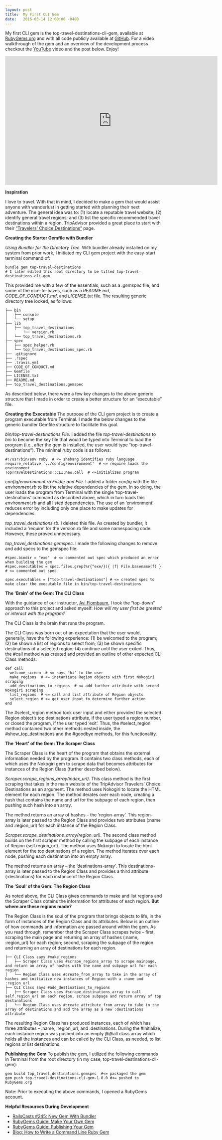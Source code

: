 ```yaml
---
layout: post
title:  My First CLI Gem
date:   2016-03-14 12:00:00 -0400
---
```


My first CLI gem is the top-travel-destinations-cli-gem, available at [RubyGems.org](https://rubygems.org/gems/top-travel-destinations-cli-gem) and with all code publicly available at [GitHub](https://github.com/agdavid/top-travel-destinations-cli-gem).  For a video walkthrough of the gem and an overview of the development process checkout the [YouTube](https://www.youtube.com/watch?v=FS9TE8V_6Gs) video and the post below. Enjoy!

<p>
  <span class="embed-youtube" style="text-align:center; display: block;">
    <iframe class="youtube-player" type="text/html" width="682" height="414" src="https://www.youtube.com/embed/FS9TE8V_6Gs?version=3&amp;rel=1&amp;fs=1&amp;autohide=2&amp;showsearch=0&amp;showinfo=1&amp;iv_load_policy=1&amp;wmode=transparent" allowfullscreen="true" style="border:0;">
    </iframe>
  </span>
</p>


**Inspiration**

I love to travel.  With that in mind, I decided to make a gem that would assist anyone with wanderlust in getting started with planning their next adventure.  The general idea was to: (1) locate a reputable travel website; (2) identify general travel regions; and (3) list the specific recommended travel destinations within a region. TripAdvisor provided a great place to start with their [“Travelers’ Choice Destinations”](https://www.tripadvisor.com/TravelersChoice) page.

**Creating the Starter Gemfile with Bundler**

*Using Bundler for the Directory Tree.* With bundler already installed on my system from prior work, I initiated my CLI gem project with the easy-start terminal command of:

```
bundle gem top-travel-destinations  
# I later edited this root directory to be titled top-travel-destinations-cli-gem 
```

This provided me with a few of the essentials, such as a *.gemspec* file, and some of the nice-to-haves, such as a *README.md*, *CODE_OF_CONDUCT.md*, and *LICENSE.txt* file.  The  resulting generic directory tree looked, as follows:

```
├── bin 
│   ├── console
│   └── setup
├── lib
│   ├── top_travel_destinations
│       └── version.rb
│   └── top_travel_destinations.rb
├── spec
│   ├── spec_helper.rb
│   └── top_travel_destinations_spec.rb
├── .gitignore
├── .rspec
├── .travis.yml
├── CODE_OF_CONDUCT.md
├── Gemfile
├── LICENSE.txt
├── README.md
├── top_travel_destinations.gemspec
```

As described below, there were a few key changes to the above generic structure that I made in order to create a better structure for an “executable” file.

**Creating the Executable**
The purpose of the CLI gem project is to create a program executable from Terminal. I made the below changes to the generic bundler Gemfile structure to facilitate this goal.

*bin/top-travel-destinations File.*  I added the file *top-travel-destinations* to *bin* to become the key file that would be typed into Terminal to load the program (i.e., after the gem is installed, the user would type “top-travel-destinations”). The minimal ruby code is as follows:

```
#!/usr/bin/env ruby  # <= shebang identifies ruby language
require_relative '../config/environment'  # <= require loads the environment
TopTravelDestinations::CLI.new.call  # <=initializes program
```
*config/environment.rb Folder and File.* I added a folder *config* with the file *environment.rb* to list the relative dependencies of the gem. In so doing, the user loads the program from Terminal with the single ‘top-travel-destinations’ command as described above, which in turn loads this *environment.rb* and all listed dependencies. The use of an ‘environment’ reduces error by including only one place to make updates for dependencies.

*top_travel_destinations.rb.*  I deleted this file.  As created by bundler, it included a ‘require’ for the version.rb file and some namespacing code.  However, these proved unnecessary.

*top_travel_destinations.gemspec.* I made the following changes to remove and add specs to the gemspec file:

```
#spec.bindir = "exe"  # <= commented out spec which produced an error when building the gem
#spec.executables = spec.files.grep(%r{^exe/}){ |f| File.basename(f) } # <= commented out spec
```

```
spec.executables = ["top-travel-destinations"] # <= created spec to make clear the executable file in bin/top-travel-destinations
```

**The 'Brain' of the Gem: The CLI Class**

With the guidance of our instructor, [Avi Flombaum](https://twitter.com/aviflombaum), I took the “top-down” approach to this project and asked myself: *How will my user first be greeted or interact with the program?*

The CLI Class is the brain that runs the program.

The CLI Class was born out of an expectation that the user would, generally, have the following experience: (1) be welcomed to the program; (2) be shown a list of regions to select from; (3) be shown specific destinations of a selected region; (4) continue until the user exited. Thus, the #call method was created and provided an outline of other expected CLI Class methods:

```
def call
  welcome_screen  # <= says 'hi' to the user
  make_regions  # <= instantiate Region objects with first Nokogiri scraping
  add_destinations_to_regions  # <= add further attribute with second Nokogiri scraping
  list_regions  # <= call and list attribute of Region objects
  select_region # <= get user input to determine further action 
end
```

The #select_region method took user input and either provided the selected Region object’s top destinations attribute, if the user typed a region number, or closed the program, if the user typed ‘exit’.  Thus, the #select_region method contained two other methods nested inside, the #show_top_destinations and the #goodbye methods, for this functionality.

**The 'Heart' of the Gem: The Scraper Class**

The Scraper Class is the heart of the program that obtains the external information needed by the program.  It contains two class methods, each of which uses the Nokogiri gem to scrape data that becomes attributes for instances of the Region Class (further described below).

*Scraper.scrape_regions_array(index_url).* This class method is the first scraping that takes in the main website of the TripAdvisor Travelers’ Choice Destinations as an argument.  The method uses Nokogiri to locate the HTML element for each region.  The method iterates over each node, creating a hash that contains the name and url for the subpage of each region, then pushing such hash into an array.

The method returns an array of hashes – the ‘region-array’.  This region-array is later passed to the Region Class and provides two attributes (:name and :region_url) for each instance of the Region Class.

*Scraper.scrape_destinations_array(region_url).*  The second class method builds on the first scraper method by calling the subpage of each instance of Region (self.region_url).  The method uses Nokogiri to locate the html element for the top destinations of a region.  The method iterates over each node, pushing each destination into an empty array.

The method returns an array – the ‘destinations-array’. This destinations-array is later passed to the Region Class and provides a third attribute (:destinations) for each instance of the Region Class.

**The 'Soul' of the Gem: The Region Class**

As noted above, the CLI Class gives commands to make and list regions and the Scraper Class obtains the information for attributes of each region. **But where are these regions made?**

The Region Class is the soul of the program that brings objects to life, in the form of instances of the Region Class and its attributes.  Below is an outline of how commands and information are passed around within the gem.  As you read through, remember that the Scraper Class scrapes twice – first, scraping the main page and returning an array of hashes (:name, :region_url) for each region; second, scraping the subpage of the region and returning an array of destinations for each region.

```
├── CLI Class says #make_regions 
│   ├── Scraper Class uses #scrape_regions_array to scrape mainpage, and return an array of hashes with the name and subpage url for each region
│   └── Region Class uses #create_from_array to take in the array of hashes and initialize new instances of Region with a :name and :region_url
├── CLI Class says #add_destinations_to_regions
│   ├── Scraper Class uses #scrape_destinations_array to call self.region_url on each region, scrape subpage and return array of top destinations
│   └── Region Class uses #create_attribute_from_array to take in the array of destinations and add the array as a new :destinations attribute
```

The resulting Region Class has produced instances, each of which has three attributes – :name, :region_url, and :destinations.  During the #initialize, each instance region was pushed into an empty @@all class array which holds all the instances and can be called by the CLI Class, as needed, to list regions or list destinations.

**Publishing the Gem**
To publish the gem, I utilized the following commands in Terminal from the root directory (in my case, top-travel-destinations-cli-gem):

```
gem build top_travel_destinations.gemspec  #<= packaged the gem
gem push top-travel-destinations-cli-gem-1.0.0 #<= pushed to RubyGems.org
````

Note: Prior to executing the above commands, I opened a RubyGems account.

**Helpful Resources During Development**
- [RailsCasts #245: New Gem With Bundler](http://railscasts.com/episodes/245-new-gem-with-bundler)
- [RubyGems Guide: Make Your Own Gem](http://guides.rubygems.org/make-your-own-gem/)
- [RubyGems Guide: Publishing Your Gem](http://guides.rubygems.org/publishing/)
- [Blog: How to Write a Command Line Ruby Gem](http://robdodson.me/how-to-write-a-command-line-ruby-gem/)